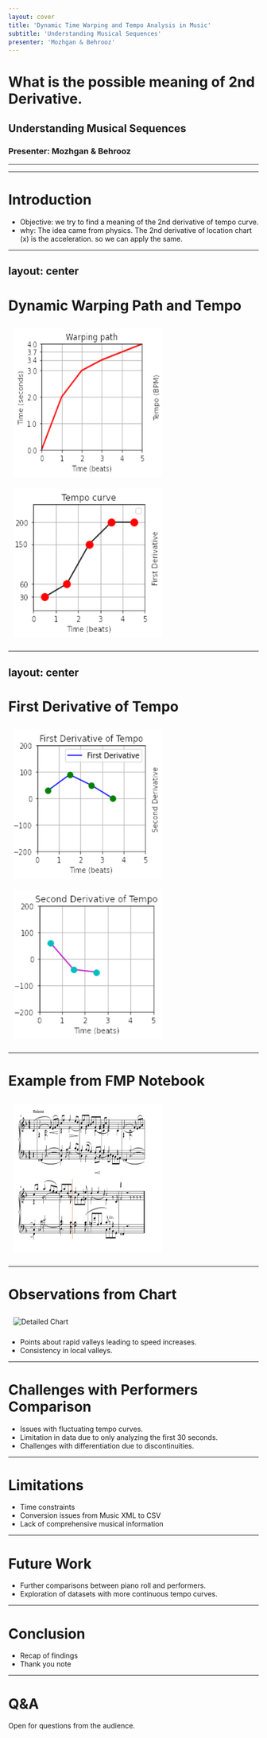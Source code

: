```yaml
---
layout: cover
title: 'Dynamic Time Warping and Tempo Analysis in Music'
subtitle: 'Understanding Musical Sequences'
presenter: 'Mozhgan & Behrooz'
---
```


# What is the possible meaning of 2nd Derivative.
## Understanding Musical Sequences
### Presenter: Mozhgan & Behrooz
---

<toc></toc>

---

# Introduction

<v-clicks>

- Objective: we try to find a meaning of the 2nd derivative of tempo curve. 

- why: The idea came from physics. The 2nd derivative of location chart (x) is the acceleration. so we can apply the same.  
</v-clicks>


---
layout: center
---
# Dynamic Warping Path and Tempo

<style>
    img{
        background: #fff;
        width:300px;
        display: inline;
        height: 300px;
        margin:10px;
    }
    p{
        display:inline;
    }
    </style>


![DTW Path](./imgs/dtw.png)

![Tempo Graph](./imgs/tempo.png)



---
layout: center
---

<style>
    img{
        background: #fff;
        width:300px;
        display: inline;
        height: 300px;
        margin:10px;
    }
    p{
        display:inline;
    }
    </style>

# First Derivative of Tempo


![First Derivative](./imgs/first-derivative-graph.png)

![2nd Derivative](./imgs/output.png)

---

# Example from FMP Notebook

![Piano Roll](./imgs/piano-role.jpg)


---

# Observations from Chart

![Detailed Chart](path/to/detailed-chart.png)

- Points about rapid valleys leading to speed increases.
- Consistency in local valleys.

---

# Challenges with Performers Comparison

- Issues with fluctuating tempo curves.
- Limitation in data due to only analyzing the first 30 seconds.
- Challenges with differentiation due to discontinuities.

---

# Limitations

- Time constraints
- Conversion issues from Music XML to CSV
- Lack of comprehensive musical information

---

# Future Work

- Further comparisons between piano roll and performers.
- Exploration of datasets with more continuous tempo curves.

---

# Conclusion

- Recap of findings
- Thank you note

---

# Q&A

Open for questions from the audience.